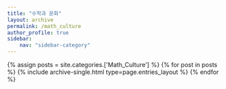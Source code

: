 ```yaml
---
title: "수학과 문화"
layout: archive
permalink: /math_culture
author_profile: true
sidebar:
    nav: "sidebar-category"
---
```


<!-- 공백이 포함되어 있는 카테고리 이름의 경우 site.categories.['a b c'] 이런식으로! -->

{% assign posts = site.categories.['Math_Culture'] %}
{% for post in posts %} {% include archive-single.html type=page.entries_layout %} {% endfor %}
